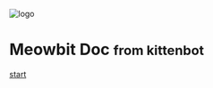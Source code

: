 ![logo](https://s2.ax1x.com/2019/01/26/knLJQx.gif)
# Meowbit Doc <small>from kittenbot</small>
[start](/README.md)